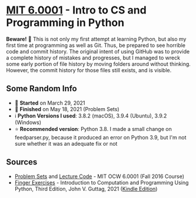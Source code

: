 # [MIT 6.0001](https://ocw.mit.edu/courses/electrical-engineering-and-computer-science/6-0001-introduction-to-computer-science-and-programming-in-python-fall-2016/) - Intro to CS and Programming in Python

**Beware!** :eyes: This is not only my first attempt at learning Python, but also my first time at programming as well as Git. Thus, be prepared to see horrible code and commit history. The original intent of using GitHub was to provide a complete history of mistakes and progresses, but I managed to wreck some early portion of file history by moving folders around without thinking. However, the commit history for those files still exists, and is visible.

## Some Random Info
* 📅 **Started** on March 29, 2021
* 🏁 **Finished** on May 18, 2021 (Problem Sets)
* ℹ️ **Python Versions I used**: 3.8.2 (macOS), 3.9.4 (Ubuntu), 3.9.2 (Windows)
* ⭐ **Recommended version**: Python 3.8. I made a small change on feedparser.py, because it produced an error on Python 3.9, but I'm not sure whether it was an adequate fix or not
    
## Sources
* [Problem Sets](https://ocw.mit.edu/courses/electrical-engineering-and-computer-science/6-0001-introduction-to-computer-science-and-programming-in-python-fall-2016/assignments/) and [Lecture Code](https://ocw.mit.edu/courses/electrical-engineering-and-computer-science/6-0001-introduction-to-computer-science-and-programming-in-python-fall-2016/lecture-slides-code/) - MIT OCW 6.0001 (Fall 2016 Course)
* [Finger Exercises](https://mitpress.mit.edu/books/introduction-computation-and-programming-using-python-third-edition) - Introduction to Computation and Programming Using Python, Third Edition, John V. Guttag, 2021 ([Kindle Edition](https://www.amazon.com/dp/B08C6YH4XK))
